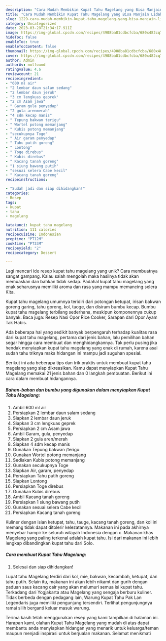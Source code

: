 ```yaml
---
description: "Cara Mudah Membikin Kupat Tahu Magelang yang Bisa Manjain Lidah"
title: "Cara Mudah Membikin Kupat Tahu Magelang yang Bisa Manjain Lidah"
slug: 1229-cara-mudah-membikin-kupat-tahu-magelang-yang-bisa-manjain-lidah
category: Uncategorized
date: 2023-03-28T21:34:17.911Z
image: https://img-global.cpcdn.com/recipes/4908ba81cdbcfcba/680x482cq70/kupat-tahu-magelang-foto-resep-utama.jpg
hideToc: false
enableToc: true
enableTocContent: false
thumbnail: https://img-global.cpcdn.com/recipes/4908ba81cdbcfcba/680x482cq70/kupat-tahu-magelang-foto-resep-utama.jpg
cover: https://img-global.cpcdn.com/recipes/4908ba81cdbcfcba/680x482cq70/kupat-tahu-magelang-foto-resep-utama.jpg
author: Admin
authorAv: notfound
ratingvalue: 4.6
reviewcount: 21
recipeingredient:
- "600 ml air"
- "2 lembar daun salam sedang"
- "2 lembar daun jeruk"
- "3 cm lengkuas geprek"
- "2 cm Asam jawa"
- " Garam gula penyedap"
- "2 gula arenmerah"
- "4 sdm kecap manis"
- " Tepung bakwan terigu"
- " Wortel potong memanjang"
- " Kubis potong memanjang"
- "secukupnya Toge"
- " Air garam penyedap"
- " Tahu putih goreng"
- " Lontong"
- " Toge direbus"
- " Kubis direbus"
- " Kacang tanah goreng"
- "1 siung bawang putih"
- "sesuai selera Cabe kecil"
- " Kacang tanah goreng"
recipeinstructions:

- "Sudah jadi dan siap dihidangkan!"
categories:
- Resep
tags:
- kupat
- tahu
- magelang

katakunci: kupat tahu magelang 
nutrition: 111 calories
recipecuisine: Indonesian
preptime: "PT12M"
cooktime: "PT33M"
recipeyield: "2"
recipecategory: Dessert

---
```





Lagi mencari ide resep kupat tahu magelang yang unik? Cara membuatnya sangat gampang. Kalau salah mengolah maka hasilnya tidak akan memuaskan dan bahkan tidak sedap. Padahal kupat tahu magelang yang enak seharusnya memiliki aroma dan rasa yang mampu memancing selera Kita.





Kupat tahu magelang umumnya teridiri dari potongan ketupat, irisan bakwan goreng garing, tahu goreng, kol, taoge, dan disiram bumbu kecap. Bumbu kupat tahu magelang terbilang sederhana, meskipun komponennya cukup banyak. Baca juga: Resep Nasi Opor Rice Cooker, Sarapan dari Opor Ayam Tak Habis.

Ada beberapa hal yang sedikit banyak berpengaruh terhadap kualitas rasa dari kupat tahu magelang, pertama dari jenis bahan, lalu pemilihan bahan segar hingga cara membuat dan menghidangkannya. Tak perlu pusing jika hendak menyiapkan kupat tahu magelang yang enak di rumah, karena asal sudah tahu triknya maka hidangan ini mampu jadi suguhan spesial.






Berikut ini ada beberapa tips dan trik praktis untuk membuat kupat tahu magelang yang siap dikreasikan. Kamu dapat menyiapkan Kupat Tahu Magelang memakai 21 jenis bahan dan 0 langkah pembuatan. Berikut ini cara dalam membuat hidangannya.

<!--inarticleads1-->

##### Bahan-bahan dan bumbu yang digunakan dalam menyiapkan Kupat Tahu Magelang:

1. Ambil 600 ml air
1. Persiapkan 2 lembar daun salam sedang
1. Siapkan 2 lembar daun jeruk
1. Siapkan 3 cm lengkuas geprek
1. Persiapkan 2 cm Asam jawa
1. Ambil  Garam, gula, penyedap
1. Siapkan 2 gula aren/merah
1. Siapkan 4 sdm kecap manis
1. Gunakan  Tepung bakwan /terigu
1. Gunakan  Wortel potong memanjang
1. Sediakan  Kubis potong memanjang
1. Gunakan secukupnya Toge
1. Siapkan  Air, garam, penyedap
1. Persiapkan  Tahu putih goreng
1. Siapkan  Lontong
1. Persiapkan  Toge direbus
1. Gunakan  Kubis direbus
1. Ambil  Kacang tanah goreng
1. Persiapkan 1 siung bawang putih
1. Gunakan sesuai selera Cabe kecil
1. Persiapkan  Kacang tanah goreng


Kuliner dengan isian ketupat, tahu, tauge, kacang tanah goreng, dan kol ini memang tidak dapat ditolerir kelezatannya. Makanan ini pada akhirnya menyebar hampir ke seluruh wilayah Indonesia dengan c. Makanan khas Magelang yang paling terkenal adalah kupat tahu. Isi dari makanan ini lebih lengkap dibandingkan kupat tahu dari Solo. 

<!--inarticleads2-->

##### Cara membuat Kupat Tahu Magelang:


1. Selesai dan siap dihidangkan!

Lupat tahu Magelang terdiri dari kol, mie, bakwan, kecambah, ketupat, dan tahu putih. Selain itu, makanan ini akan lebih nikamt dan gurih dengan paduan saus kacang cair yang akan melumuri semua isi kupat tahu. Terkadang dari Yogjakarta atau Magelang yang sengaja berburu kuliner. Tidak berbeda dengan pedagang lain, Warung Kupat Tahu Pak Lan Legendaris juga memiliki pengunjung tersendiri. Terlihat pengunjungnya ramai silih berganti keluar masuk warung. 

Terima kasih telah menggunakan resep yang kami tampilkan di halaman ini. Harapan kami, olahan Kupat Tahu Magelang yang mudah di atas dapat membantu anda menyiapkan hidangan yang menarik untuk keluarga/teman maupun menjadi inspirasi untuk berjualan makanan. Selamat menikmati
